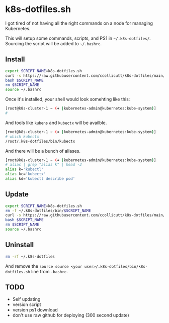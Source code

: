# k8s-dotfiles.sh

I got tired of not having all the right commands on a node for managing Kubernetes.

This will setup some commands, scripts, and PS1 in `~/.k8s-dotfiles/`. Sourcing the script will be added to `~/.bashrc`.

## Install

```bash
export SCRIPT_NAME=k8s-dotfiles.sh
curl -s https://raw.githubusercontent.com/ccollicutt/k8s-dotfiles/main/$SCRIPT_NAME -o $SCRIPT_NAME
bash $SCRIPT_NAME
rm $SCRIPT_NAME
source ~/.bashrc
```

Once it's installed, your shell would look somehting like this:

```bash
[root@k8s-cluster-1 ~ (⎈ |kubernetes-admin@kubernetes:kube-system)]
# 
```

And tools like `kubens` and `kubectx` will be availble.

```bash
[root@k8s-cluster-1 ~ (⎈ |kubernetes-admin@kubernetes:kube-system)]
# which kubectx
/root/.k8s-dotfiles/bin/kubectx
```

And there will be a bunch of aliases.

```bash
[root@k8s-cluster-1 ~ (⎈ |kubernetes-admin@kubernetes:kube-system)]
# alias | grep "alias k" | head -3
alias k='kubectl'
alias kc='kubectx'
alias kd='kubectl describe pod'
```

## Update

```bash
export SCRIPT_NAME=k8s-dotfiles.sh
rm -f ~/.k8s-dotfiles/bin/$SCRIPT_NAME
curl -s https://raw.githubusercontent.com/ccollicutt/k8s-dotfiles/main/$SCRIPT_NAME -o $SCRIPT_NAME
bash $SCRIPT_NAME
rm $SCRIPT_NAME
source ~/.bashrc
```

## Uninstall

```bash
rm -rf ~/.k8s-dotfiles
```

And remove the `source source <your user>/.k8s-dotfiles/bin/k8s-dotfiles.sh` line from `.bashrc`.


## TODO

* Self updating
* version script
* version ps1 download
* don't use raw github for deploying (300 second update)